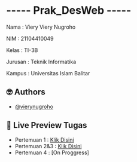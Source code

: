 
# ----- Prak_DesWeb -----

Nama    : Viery Viery Nugroho

NIM     : 21104410049

Kelas   : TI-3B

Jurusan : Teknik Informatika

Kampus  : Universitas Islam Balitar


## 🤓 Authors

- [@vierynugroho](https://github.com/vierynugroho)


## 🔗 Live Preview Tugas

- Pertemuan 1 : [Klik Disini](https://replit.com/@VIERYNUGROHO/pertemuan1)
- Pertemuan 2&3 : [Klik Disini](https://replit.com/@VIERYNUGROHO/Pertemuan2-3)
- Pertemuan 4 : [On Proggress]
